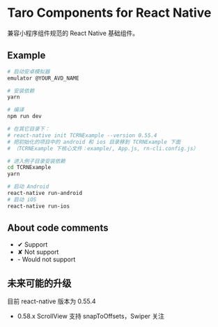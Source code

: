 # Taro Components for React Native

兼容小程序组件规范的 React Native 基础组件。

## Example

```bash
# 启动安卓模拟器
emulator @YOUR_AVD_NAME

# 安装依赖
yarn

# 编译
npm run dev

# 在其它目录下：
# react-native init TCRNExample --version 0.55.4
# 把初始化的项目中的 android 和 ios 目录移到 TCRNExample 下面
# （TCRNExample 下核心文件：example/, App.js, rn-cli.config.js）

# 进入例子目录安装依赖
cd TCRNExample
yarn

# 启动 Android
react-native run-android
# 启动 iOS
react-native run-ios
```

## About code comments

- ✔ Support
- ✘ Not support
- \- Would not support

## 未来可能的升级

目前 react-native 版本为 0.55.4

- 0.58.x ScrollView 支持 snapToOffsets，Swiper 关注
